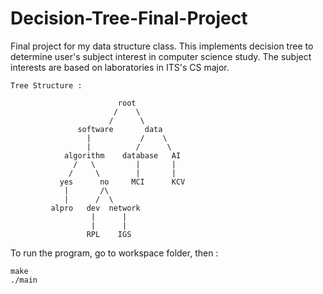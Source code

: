 # Decision-Tree-Final-Project
Final project for my data structure class. This implements decision tree to determine user's subject interest in computer science study. The subject interests are based on laboratories in ITS's CS major.


```
Tree Structure :

                        root
                       /    \
                      /      \
               software       data
                 |           /    \
                 |          /      \
            algorithm    database   AI
              /   \         |       |
             /     \        |       |
           yes      no     MCI      KCV
            |       /\ 
            |      /  \
         alpro   dev  network
                  |      |
                  |      |
                 RPL    IGS
```

To run the program, go to workspace folder, then :

```
make
./main
```